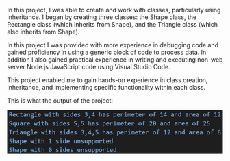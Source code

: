 In this project, I was able to create and work with classes, particularly using inheritance. I began by creating three classes: the Shape class, the Rectangle class (which inherits from Shape), and the Triangle class (which also inherits from Shape).

In this project I was provided with more experience in debugging code and gained proficiency in using a generic block of code to process data. In addition I also gained practical experience in writing and executing non-web server Node.js JavaScript code using Visual Studio Code. 

This project enabled me to gain hands-on experience in class creation, inheritance, and implementing specific functionality within each class.

This is what the output of the project: 

<img src="expectoutput.png" alt="Image">
